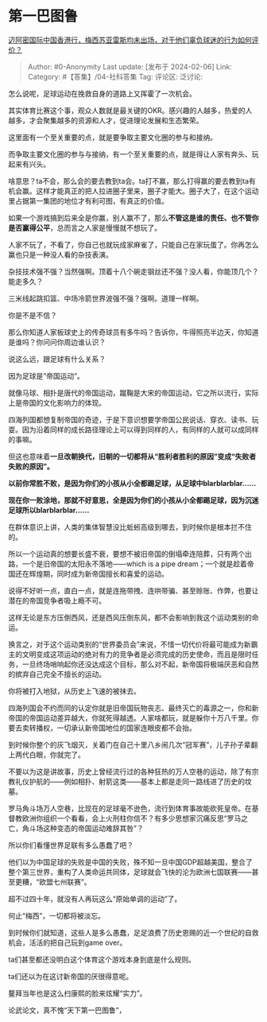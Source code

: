 # 第一巴图鲁
[迈阿密国际中国香港行，梅西苏亚雷斯均未出场，对于他们辜负球迷的行为如何评价？](https://www.zhihu.com/question/642918020/answer/3388555884)

> Author: #0-Anonymity
> Last update: [发布于 2024-02-06]
> Link:
> Category:  #【答集】/04-社科答集 
> Tag:
> 评论区:
> 泛讨论:

怎么说呢，足球运动在挽救自身的道路上又挥霍了一次机会。

其实体育比赛这个事，观众人数就是最关键的OKR。感兴趣的人越多，热爱的人越多，才会聚集越多的资源和人才，促进理论发展和生态繁荣。

这里面有一个至关重要的点，就是要争取主要文化圈的参与和接纳。

而争取主要文化圈的参与与接纳，有一个至关重要的点，就是得让人家有奔头、玩起来有兴头。

啥意思？ta不会，那么会的要去教到ta会。ta打不赢，那么打得赢的要去教到ta有机会赢。这样才能真正的把人拉进圈子里来，圈子才能大。圈子大了，在这个运动里占据第一集团的地位才有利可图，有真正的价值。

如果一个游戏搞到后来全是你赢，别人赢不了，那么**不管这是谁的责任、也不管你是否赢得公平**，总而言之人家是慢慢就不想玩了。

人家不玩了，不看了，你自己也就玩成家麻雀了，只能自己在家玩蛋了。你再怎么赢也只是一种没人看的杂技表演。

杂技技术强不强？当然强啊。顶着十八个碗走钢丝还不强？没人看，你能顶几个？能走多久？

三米线起跳扣篮、中场冷箭世界波强不强？强啊。道理一样啊。

你是不是不信？

那么你知道人家板球史上的传奇球员有多牛吗？告诉你，牛得照亮半边天，你知道是谁吗？你问问你周边谁认识？

说这么远，跟足球有什么关系？

因为足球是“帝国运动”。

就像马球、相扑是唐代的帝国运动，蹴鞠是大宋的帝国运动，它之所以流行，实际上是帝国的文化影响力的体现。

四海列国都想复制帝国的奇迹，于是下意识想要学帝国公民说话、穿衣、读书、玩耍。因为沿着同样的成长路径理论上可以得到同样的人，有同样的人就可以成同样的事嘛。

但这也意味着**一旦改朝换代，旧朝的一切都将从“胜利者胜利的原因”变成“失败者失败的原因”。**

**以前你常胜不败，是因为你们的小孩从小全都踢足球，从足球中blarblarblar……**

**现在你一败涂地，那就不好意思，全是因为你们的小孩从小全都踢足球，因为沉迷足球所以blarblarblar……**

在群体意识上讲，人类的集体智慧没比蚯蚓高级到哪去，到时候你是根本拦不住的。

所以一个运动真的想要长盛不衰，要想不被旧帝国的倒塌牵连陪葬，只有两个出路，一个是旧帝国的太阳永不落地——which is a pipe dream；一个就是趁着帝国还在辉煌期，同时成为新帝国擅长和喜爱的运动。

说得不好听一点，直白一点，就是连拖带拽、连哄带骗、甚至赊账、作弊，也要让潜在的帝国竞争者吸上瘾不可。

这样无论是东方压倒西风，还是西风压倒东风，都不会影响到我这个运动类别的命运。

换言之，对于这个运动类别的“世界委员会”来说，不惜一切代价将最可能成为新霸主的文明变成这项运动的绝对有力的竞争者是必须完成的历史使命，而且是限时任务，一旦终场哨响起你还没达成这个目标，那么对不起，新帝国将极端厌恶和自然的摈弃自己完全不擅长的运动。

你将被打入地狱，从历史上飞速的被抹去。

四海列国会不约而同的认定你就是旧帝国玩物丧志、最终灭亡的毒源之一，你和新帝国的帝国运动差异越大，你就死得越透。人家啥都玩，就是躲你十万八千里。你要去卖转播权，一切承认新帝国地位的国家连眼皮都不会抬。

到时候你整个的灰飞烟灭，关着门在自己十里八乡闹几次“冠军赛”，儿子孙子辈翻上两代白眼，你就完了。

不要以为这是讲故事，历史上曾经流行过的各种狂热的万人空巷的运动，除了有宗教礼仪护航的——例如相扑、射箭这类——基本上都是走同一路线进了历史的坟墓。

罗马角斗场万人空巷，比现在的足球毫不逊色，流行到体育事故能砍死皇帝。在基督教欧洲你组织一个看看，会上火刑柱你信不？有多少思想家沉痛反思“罗马之亡，角斗场这种变态的帝国运动难辞其咎”？

所以你们看懂世界足联有多么愚蠢了吧？

他们以为中国足球的失败是中国的失败，殊不知一旦中国GDP超越美国，整合了整个第三世界，重构了人类命运共同体，足球就会飞快的沦为欧洲七国联赛——甚至更糟，“欧盟七州联赛”。

超不过四十年，就没有人再玩这么“原始单调的运动”了。

何止“梅西”，一切都将被淡忘。

到时候你们就知道，这些人是多么愚蠢，足足浪费了历史恩赐的近一个世纪的自救机会，活活的把自己玩到game over。

ta们甚至都还没明白这个体育这个游戏本身到底是什么规则。

ta们还以为在这讨新帝国的厌很得意呢。

鳌拜当年也是这么扫康熙的脸来炫耀“实力”。

论武论文，真不愧“天下第一巴图鲁”，
